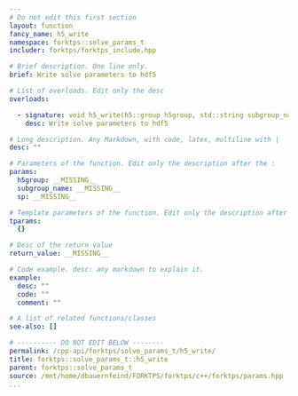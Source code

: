 ```yaml
---
# Do not edit this first section
layout: function
fancy_name: h5_write
namespace: forktps::solve_params_t
includer: forktps/forktps_include.hpp

# Brief description. One line only.
brief: Write solve parameters to hdf5

# List of overloads. Edit only the desc
overloads:

  - signature: void h5_write(h5::group h5group, std::string subgroup_name, forktps::solve_params_t const &sp)
    desc: Write solve parameters to hdf5

# Long description. Any Markdown, with code, latex, multiline with |
desc: ""

# Parameters of the function. Edit only the description after the :
params:
  h5group: __MISSING__
  subgroup_name: __MISSING__
  sp: __MISSING__

# Template parameters of the function. Edit only the description after the :
tparams:
  {}

# Desc of the return value
return_value: __MISSING__

# Code example. desc: any markdown to explain it.
example:
  desc: ""
  code: ""
  comment: ""

# A list of related functions/classes
see-also: []

# ---------- DO NOT EDIT BELOW --------
permalink: /cpp-api/forktps/solve_params_t/h5_write/
title: forktps::solve_params_t::h5_write
parent: forktps::solve_params_t
source: /mnt/home/dbauernfeind/FORKTPS/forktps/c++/forktps/params.hpp
...
```


